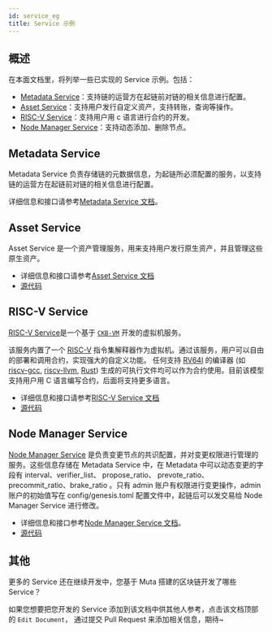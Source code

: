 ```yaml
---
id: service_eg
title: Service 示例
---
```


## 概述

在本面文档里，将列举一些已实现的 Service 示例。包括：

* [Metadata Service](https://github.com/nervosnetwork/muta/tree/master/built-in-services/metadata)：支持链的运营方在起链前对链的相关信息进行配置。
* [Asset Service](https://github.com/nervosnetwork/muta/tree/master/built-in-services/asset)：支持用户发行自定义资产，支持转账，查询等操作。
* [RISC-V Service](https://github.com/HuobiGroup/huobi-chain/tree/master/services/riscv)：支持用户用 c 语言进行合约的开发。
* [Node Manager Service](https://github.com/HuobiGroup/huobi-chain/tree/master/services/node_manager)：支持动态添加、删除节点。

## Metadata Service

Metadata Service 负责存储链的元数据信息，为起链所必须配置的服务，以支持链的运营方在起链前对链的相关信息进行配置。

详细信息和接口请参考[Metadata Service 文档](./built_in_service)。

## Asset Service

Asset Service 是一个资产管理服务，用来支持用户发行原生资产，并且管理这些原生资产。

* 详细信息和接口请参考[Asset Service 文档](./built_in_service)
* [源代码](https://github.com/nervosnetwork/muta/tree/master/built-in-services/asset)

## RISC-V Service

[RISC-V Service](https://huobigroup.github.io/huobi-chain/#/riscv_service)是一个基于 [`CKB-VM`](https://github.com/nervosnetwork/ckb-vm) 开发的虚拟机服务。

该服务内置了一个 [RISC-V](https://riscv.org/) 指令集解释器作为虚拟机。通过该服务，用户可以自由的部署和调用合约，实现强大的自定义功能。
任何支持 [RV64I]((https://riscv.org/specifications/)) 的编译器 (如 [riscv-gcc](https://github.com/riscv/riscv-gcc), [riscv-llvm](https://github.com/lowRISC/riscv-llvm), [Rust](https://github.com/rust-embedded/wg/issues/218)) 生成的可执行文件均可以作为合约使用。目前该模型支持用户用 C 语言编写合约，后面将支持更多语言。

* 详细信息和接口请参考[RISC-V Service 文档](https://huobigroup.github.io/huobi-chain/#/riscv_service)
* [源代码](https://github.com/HuobiGroup/huobi-chain/tree/master/services/riscv)

## Node Manager Service

[Node Manager Service](https://huobigroup.github.io/huobi-chain/#/node_manager_service) 是负责变更节点的共识配置，并对变更权限进行管理的服务。这些信息存储在 Metadata Service 中，在 Metadata 中可以动态变更的字段有 interval、verifier_list、 propose_ratio、 prevote_ratio、precommit_ratio、brake_ratio 。只有 admin 账户有权限进行变更操作，admin 账户的初始值写在 config/genesis.toml 配置文件中，起链后可以发交易给 Node Manager Service 进行修改。

* 详细信息和接口参考[Node Manager Service 文档](https://huobigroup.github.io/huobi-chain/#/node_manager_service)。
* [源代码](https://github.com/HuobiGroup/huobi-chain/tree/master/services/node_manager)

## 其他

更多的 Service 还在继续开发中，您基于 Muta 搭建的区块链开发了哪些 Service？

如果您想要把您开发的 Service 添加到该文档中供其他人参考，点击该文档顶部的 `Edit Document`， 通过提交 Pull Request 来添加相关信息，期待~
